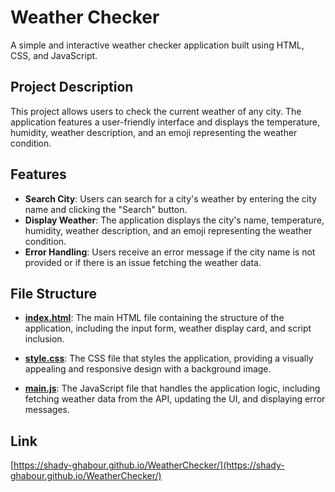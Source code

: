 # Weather Checker
A simple and interactive weather checker application built using HTML, CSS, and JavaScript.

## Project Description
This project allows users to check the current weather of any city. The application features a user-friendly interface and displays the temperature, humidity, weather description, and an emoji representing the weather condition.

## Features
- **Search City**: Users can search for a city's weather by entering the city name and clicking the "Search" button.
- **Display Weather**: The application displays the city's name, temperature, humidity, weather description, and an emoji representing the weather condition.
- **Error Handling**: Users receive an error message if the city name is not provided or if there is an issue fetching the weather data.

## File Structure
- **[index.html](index.html)**:
  The main HTML file containing the structure of the application, including the input form, weather display card, and script inclusion.

- **[style.css](style.css)**:
  The CSS file that styles the application, providing a visually appealing and responsive design with a background image.

- **[main.js](main.js)**:
  The JavaScript file that handles the application logic, including fetching weather data from the API, updating the UI, and displaying error messages.

## Link
[https://shady-ghabour.github.io/WeatherChecker/](https://shady-ghabour.github.io/WeatherChecker/)